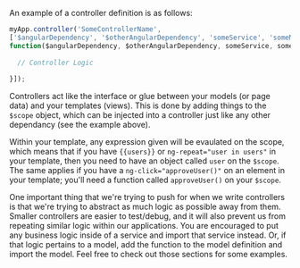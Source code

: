 An example of a controller definition is as follows:
```javascript
myApp.controller('SomeControllerName',
['$angularDependency', '$otherAngularDependency', 'someService', 'someModel',
function($angularDependency, $otherAngularDependency, someService, someModel) {
  
  // Controller Logic
  
}]);
```
Controllers act like the interface or glue between your models (or page data) and your templates (views). This is done by adding things to the `$scope` object, which can be injected into a controller just like any other dependancy (see the example above).

Within your template, any expression given will be evaulated on the scope, which means that if you have `{{users}}` or `ng-repeat="user in users"` in your template, then you need to have an object called `user` on the `$scope`. The same applies if you have a `ng-click="approveUser()"` on an element in your template; you'll need a function called `approveUser()` on your `$scope`.

One important thing that we're trying to push for when we write controllers is that we're trying to abstract as much logic as possible away from them. Smaller controllers are easier to test/debug, and it will also prevent us from repeating similar logic within our applications. You are encouraged to put any business logic inside of a service and import that service instead. Or, if that logic pertains to a model, add the function to the model definition and import the model. Feel free to check out those sections for some examples.
